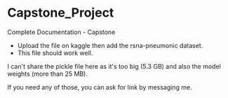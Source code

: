 # Capstone_Project

Complete Documentation - Capstone
- Upload the file on kaggle then add the rsna-pneumonic dataset.
- This file should work well.

I can't share the pickle file here as it's too big (5.3 GB) and also the model weights (more than 25 MB).

If you need any of those, you can ask for link by messaging me.
